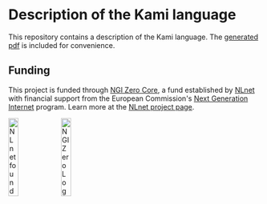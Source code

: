 <!--
SPDX-FileCopyrightText: 2024 Maxim Urschumzew <mxmurw@determi.io>
SPDX-FileCopyrightText: 2024 Miëtek Bak

SPDX-License-Identifier: MIT
-->

# Description of the Kami language

This repository contains a description of the Kami language. The [generated pdf](./main.pdf) is included for convenience.

## Funding

This project is funded through [NGI Zero Core](https://nlnet.nl/core), a fund established by [NLnet](https://nlnet.nl) with financial support from the European Commission's [Next Generation Internet](https://ngi.eu) program. Learn more at the [NLnet project page](https://nlnet.nl/Kami).

[<img src="https://nlnet.nl/logo/banner.png" alt="NLnet foundation logo" width="20%" />](https://nlnet.nl)
[<img src="https://nlnet.nl/image/logos/NGI0_tag.svg" alt="NGI Zero Logo" width="20%" />](https://nlnet.nl/core)



